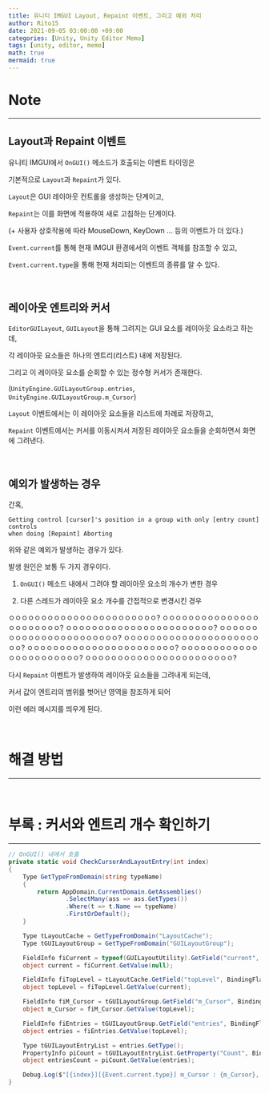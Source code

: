 ```yaml
---
title: 유니티 IMGUI Layout, Repaint 이벤트, 그리고 예외 처리
author: Rito15
date: 2021-09-05 03:00:00 +09:00
categories: [Unity, Unity Editor Memo]
tags: [unity, editor, memo]
math: true
mermaid: true
---
```


# Note
---

## **Layout과 Repaint 이벤트**

유니티 IMGUI에서 `OnGUI()` 메소드가 호출되는 이벤트 타이밍은

기본적으로 `Layout`과 `Repaint`가 있다.

`Layout`은 GUI 레이아웃 컨트롤을 생성하는 단계이고,

`Repaint`는 이를 화면에 적용하여 새로 고침하는 단계이다.

(+ 사용자 상호작용에 따라 MouseDown, KeyDown ... 등의 이벤트가 더 있다.)

`Event.current`를 통해 현재 IMGUI 환경에서의 이벤트 객체를 참조할 수 있고,

`Event.current.type`을 통해 현재 처리되는 이벤트의 종류를 알 수 있다.

<br>

## **레이아웃 엔트리와 커서**

`EditorGUILayout`, `GUILayout`을 통해 그려지는 GUI 요소를 레이아웃 요소라고 하는데,

각 레이아웃 요소들은 하나의 엔트리(리스트) 내에 저장된다.

그리고 이 레이아웃 요소를 순회할 수 있는 정수형 커서가 존재한다.

(`UnityEngine.GUILayoutGroup.entries`, `UnityEngine.GUILayoutGroup.m_Cursor`)

`Layout` 이벤트에서는 이 레이아웃 요소들을 리스트에 차례로 저장하고,

`Repaint` 이벤트에서는 커서를 이동시켜서 저장된 레이아웃 요소들을 순회하면서 화면에 그려낸다.

<br>

## **예외가 발생하는 경우**

간혹, 

```
Getting control [cursor]'s position in a group with only [entry count] controls
when doing [Repaint] Aborting
```

위와 같은 예외가 발생하는 경우가 있다.

발생 원인은 보통 두 가지 경우이다.

1. `OnGUI()` 메소드 내에서 그려야 할 레이아웃 요소의 개수가 변한 경우

2. 다른 스레드가 레이아웃 요소 개수를 간접적으로 변경시킨 경우





ㅇㅇㅇㅇㅇㅇㅇㅇㅇㅇㅇㅇㅇㅇㅇㅇㅇㅇㅇㅇㅇㅇㅇ?
ㅇㅇㅇㅇㅇㅇㅇㅇㅇㅇㅇㅇㅇㅇㅇㅇㅇㅇㅇㅇㅇㅇㅇ?
ㅇㅇㅇㅇㅇㅇㅇㅇㅇㅇㅇㅇㅇㅇㅇㅇㅇㅇㅇㅇㅇㅇㅇ?
ㅇㅇㅇㅇㅇㅇㅇㅇㅇㅇㅇㅇㅇㅇㅇㅇㅇㅇㅇㅇㅇㅇㅇ?
ㅇㅇㅇㅇㅇㅇㅇㅇㅇㅇㅇㅇㅇㅇㅇㅇㅇㅇㅇㅇㅇㅇㅇ?
ㅇㅇㅇㅇㅇㅇㅇㅇㅇㅇㅇㅇㅇㅇㅇㅇㅇㅇㅇㅇㅇㅇㅇ?
ㅇㅇㅇㅇㅇㅇㅇㅇㅇㅇㅇㅇㅇㅇㅇㅇㅇㅇㅇㅇㅇㅇㅇ?
ㅇㅇㅇㅇㅇㅇㅇㅇㅇㅇㅇㅇㅇㅇㅇㅇㅇㅇㅇㅇㅇㅇㅇ?





다시 `Repaint` 이벤트가 발생하여 레이아웃 요소들을 그려내게 되는데,

커서 값이 엔트리의 범위를 벗어난 영역을 참조하게 되어

이런 에러 메시지를 띄우게 된다.

<br>

# 해결 방법
---



<br>

# 부록 : 커서와 엔트리 개수 확인하기
---

```cs
// OnGUI() 내에서 호출
private static void CheckCursorAndLayoutEntry(int index)
{
    Type GetTypeFromDomain(string typeName)
    {
        return AppDomain.CurrentDomain.GetAssemblies()
                .SelectMany(ass => ass.GetTypes())
                .Where(t => t.Name == typeName)
                .FirstOrDefault();
    }

    Type tLayoutCache = GetTypeFromDomain("LayoutCache");
    Type tGUILayoutGroup = GetTypeFromDomain("GUILayoutGroup");

    FieldInfo fiCurrent = typeof(GUILayoutUtility).GetField("current", BindingFlags.NonPublic | BindingFlags.Static);
    object current = fiCurrent.GetValue(null);

    FieldInfo fiTopLevel = tLayoutCache.GetField("topLevel", BindingFlags.NonPublic | BindingFlags.Instance);
    object topLevel = fiTopLevel.GetValue(current);

    FieldInfo fiM_Cursor = tGUILayoutGroup.GetField("m_Cursor", BindingFlags.NonPublic | BindingFlags.Instance);
    object m_Cursor = fiM_Cursor.GetValue(topLevel);

    FieldInfo fiEntries = tGUILayoutGroup.GetField("entries", BindingFlags.Public | BindingFlags.Instance);
    object entries = fiEntries.GetValue(topLevel);

    Type tGUILayoutEntryList = entries.GetType();
    PropertyInfo piCount = tGUILayoutEntryList.GetProperty("Count", BindingFlags.Public | BindingFlags.Instance);
    object entriesCount = piCount.GetValue(entries);

    Debug.Log($"[{index}][{Event.current.type}] m_Cursor : {m_Cursor}, entries.Count : {entriesCount}");
}
```